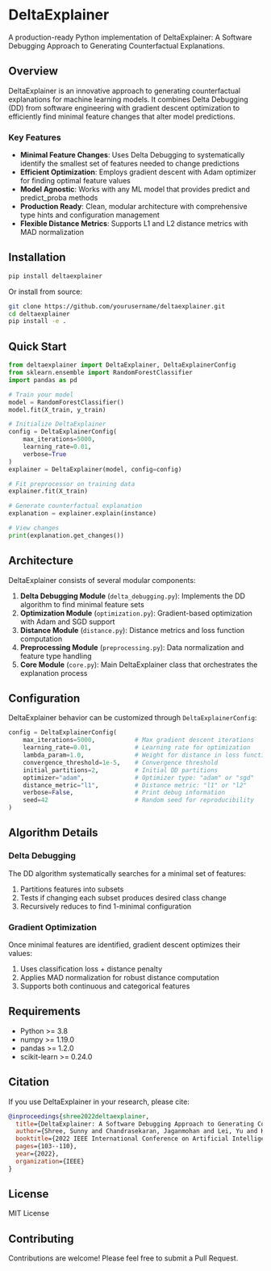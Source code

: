 # DeltaExplainer

A production-ready Python implementation of DeltaExplainer: A Software Debugging Approach to Generating Counterfactual Explanations.

## Overview

DeltaExplainer is an innovative approach to generating counterfactual explanations for machine learning models. It combines Delta Debugging (DD) from software engineering with gradient descent optimization to efficiently find minimal feature changes that alter model predictions.

### Key Features

- **Minimal Feature Changes**: Uses Delta Debugging to systematically identify the smallest set of features needed to change predictions
- **Efficient Optimization**: Employs gradient descent with Adam optimizer for finding optimal feature values
- **Model Agnostic**: Works with any ML model that provides predict and predict_proba methods
- **Production Ready**: Clean, modular architecture with comprehensive type hints and configuration management
- **Flexible Distance Metrics**: Supports L1 and L2 distance metrics with MAD normalization

## Installation

```bash
pip install deltaexplainer
```

Or install from source:

```bash
git clone https://github.com/yourusername/deltaexplainer.git
cd deltaexplainer
pip install -e .
```

## Quick Start

```python
from deltaexplainer import DeltaExplainer, DeltaExplainerConfig
from sklearn.ensemble import RandomForestClassifier
import pandas as pd

# Train your model
model = RandomForestClassifier()
model.fit(X_train, y_train)

# Initialize DeltaExplainer
config = DeltaExplainerConfig(
    max_iterations=5000,
    learning_rate=0.01,
    verbose=True
)
explainer = DeltaExplainer(model, config=config)

# Fit preprocessor on training data
explainer.fit(X_train)

# Generate counterfactual explanation
explanation = explainer.explain(instance)

# View changes
print(explanation.get_changes())
```

## Architecture

DeltaExplainer consists of several modular components:

1. **Delta Debugging Module** (`delta_debugging.py`): Implements the DD algorithm to find minimal feature sets
2. **Optimization Module** (`optimization.py`): Gradient-based optimization with Adam and SGD support
3. **Distance Module** (`distance.py`): Distance metrics and loss function computation
4. **Preprocessing Module** (`preprocessing.py`): Data normalization and feature type handling
5. **Core Module** (`core.py`): Main DeltaExplainer class that orchestrates the explanation process

## Configuration

DeltaExplainer behavior can be customized through `DeltaExplainerConfig`:

```python
config = DeltaExplainerConfig(
    max_iterations=5000,           # Max gradient descent iterations
    learning_rate=0.01,            # Learning rate for optimization
    lambda_param=1.0,              # Weight for distance in loss function
    convergence_threshold=1e-5,    # Convergence threshold
    initial_partitions=2,          # Initial DD partitions
    optimizer="adam",              # Optimizer type: "adam" or "sgd"
    distance_metric="l1",          # Distance metric: "l1" or "l2"
    verbose=False,                 # Print debug information
    seed=42                        # Random seed for reproducibility
)
```

## Algorithm Details

### Delta Debugging

The DD algorithm systematically searches for a minimal set of features:
1. Partitions features into subsets
2. Tests if changing each subset produces desired class change
3. Recursively reduces to find 1-minimal configuration

### Gradient Optimization

Once minimal features are identified, gradient descent optimizes their values:
1. Uses classification loss + distance penalty
2. Applies MAD normalization for robust distance computation
3. Supports both continuous and categorical features

## Requirements

- Python >= 3.8
- numpy >= 1.19.0
- pandas >= 1.2.0
- scikit-learn >= 0.24.0

## Citation

If you use DeltaExplainer in your research, please cite:

```bibtex
@inproceedings{shree2022deltaexplainer,
  title={DeltaExplainer: A Software Debugging Approach to Generating Counterfactual Explanations},
  author={Shree, Sunny and Chandrasekaran, Jaganmohan and Lei, Yu and Kacker, Raghu N and Kuhn, D Richard},
  booktitle={2022 IEEE International Conference on Artificial Intelligence Testing (AITest)},
  pages={103--110},
  year={2022},
  organization={IEEE}
}
```

## License

MIT License

## Contributing

Contributions are welcome! Please feel free to submit a Pull Request.